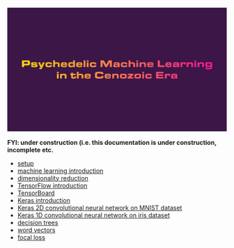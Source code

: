 ![](https://raw.githubusercontent.com/wdbm/Psychedelic_Machine_Learning_in_the_Cenozoic_Era/master/media/Psychedelic_Machine_Learning_in_the_Cenozoic_Era.gif)

**FYI: under construction (i.e. this documentation is under construction, incomplete etc.**

- [setup](https://github.com/wdbm/Psychedelic_Machine_Learning_in_the_Cenozoic_Era/blob/master/setup.md)
- [machine learning introduction](https://github.com/wdbm/Psychedelic_Machine_Learning_in_the_Cenozoic_Era/blob/master/machine_learning_introduction.ipynb)
- [dimensionality reduction](https://github.com/wdbm/Psychedelic_Machine_Learning_in_the_Cenozoic_Era/blob/master/dimensionality_reduction.ipynb)
- [TensorFlow introduction](https://github.com/wdbm/Psychedelic_Machine_Learning_in_the_Cenozoic_Era/blob/master/TensorFlow_introduction.ipynb)
- [TensorBoard](https://github.com/wdbm/Psychedelic_Machine_Learning_in_the_Cenozoic_Era/blob/master/TensorBoard.ipynb)
- [Keras introduction](https://github.com/wdbm/Psychedelic_Machine_Learning_in_the_Cenozoic_Era/blob/master/Keras_introduction.ipynb)
- [Keras 2D convolutional neural network on MNIST dataset](https://github.com/wdbm/Psychedelic_Machine_Learning_in_the_Cenozoic_Era/blob/master/Keras_convolutional_MNIST.ipynb)
- [Keras 1D convolutional neural network on iris dataset](https://github.com/wdbm/Psychedelic_Machine_Learning_in_the_Cenozoic_Era/blob/master/Keras_convolutional_iris.ipynb)
- [decision trees](https://github.com/wdbm/Psychedelic_Machine_Learning_in_the_Cenozoic_Era/blob/master/decision_trees.ipynb)
- [word vectors](https://github.com/wdbm/Psychedelic_Machine_Learning_in_the_Cenozoic_Era/blob/master/word_vectors.md)
- [focal loss](https://github.com/wdbm/Psychedelic_Machine_Learning_in_the_Cenozoic_Era/blob/master/focal_loss.ipynb)
